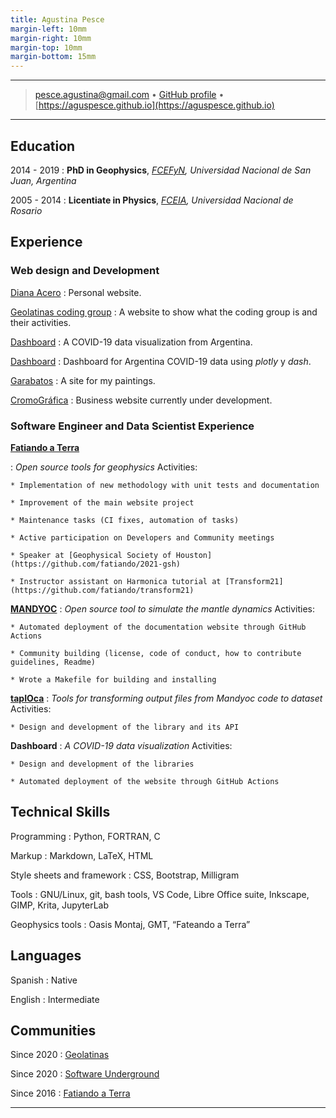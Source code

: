 ```yaml
---
title: Agustina Pesce
margin-left: 10mm
margin-right: 10mm
margin-top: 10mm
margin-bottom: 15mm
---
```


---

<!-- > Instituto Geofísico y Sismológico Volponi, Universidad Nacional de San Juan
>
> CONICET, Argentina
> -->

> <pesce.agustina@gmail.com> • 
> [GitHub profile](https://github.com/aguspesce/) • 
[https://aguspesce.github.io](https://aguspesce.github.io)
<!-- > [ORCID: 0000-0002-5538-8845](https://orcid.org/0000-0002-5538-8845) -->

---

<!-- ## About me

I am a Physicist and a PhD in Geophysics working on scientific research at
[CONICET](https://www.conicet.gov.ar/).
During my PhD and my postdoc I had the opportunity to learn and improve my
Python programming skills to process, visualize and analyze data.

I'm also committed to contribute on open-source software projects to improve
science openness and reproducibility.
In this sense, I've made contributions to the libraries of the
[Fatiando a Terra](https://fatiando.org) project (open-source tools for
geophysics) and lately to [Mandyoc](https://bitbucket.org/victorsacek/mandyoc)
(a mantle dynamics simulator).
Moreover, I've started developing
[tapIOca](https://github.com/aguspesce/tapioca), a set of Python tools to
load, visualize and analyze the outputs of Mandyoc.

Having a solid background in Physics provided a strong foundation for building
my knowledge.
It allowed me to satisfy my curiosity and develop myself as a self-taught coder
who enjoy learning new tools and improve my computer-science skills.
On the way I learned how to efficiently solve problems and apply the best
practices for software development. -->

<!-- ## Personal Information

**Full name:** Agustina Pesce

**Pronouns:** She/Her

**Birth date:** January 2, 1986, Argentina

**GitHub:** [aguspesce](https://github.com/aguspesce/)

**Personal Website:** [https://aguspesce.github.io](https://aguspesce.github.io)

**Mail:** pesce.agustina@gmail.com

**ORCID:** [0000-0002-5538-8845](https://orcid.org/0000-0002-5538-8845) -->

## Education

2014 - 2019
: **PhD in Geophysics**,
_[FCEFyN](https://exactas.unsj.edu.ar/), Universidad Nacional de San Juan, Argentina_

2005 - 2014
: **Licentiate in Physics**,
_[FCEIA](https://web.fceia.unr.edu.ar/es/), Universidad Nacional de Rosario_

## Experience

### Web design and Development

[Diana Acero](https://dianaceroallard.github.io/)
: Personal website.

[Geolatinas coding group](https://geolatinas.github.io/)
: A website to show what the coding group is and their activities.

[Dashboard](https://aguspesce.github.io/covid-ar/)
: A COVID-19 data visualization from Argentina.

[Dashboard](https://dashboard-covid-ar.herokuapp.com/)
: Dashboard for Argentina COVID-19 data using _plotly_ y _dash_.

[Garabatos](https://aguspesce.github.io/garabatos/)
: A site for my paintings.

[CromoGráfica](https://aguspesce.github.io/web-cromografica/)
: Business website currently under development.

### Software Engineer and Data Scientist Experience

[**Fatiando a Terra**](https://www.fatiando.org/) 

: _Open source tools for geophysics_
    Activities:
    
    * Implementation of new methodology with unit tests and documentation 
    
    * Improvement of the main website project 
    
    * Maintenance tasks (CI fixes, automation of tasks)
    
    * Active participation on Developers and Community meetings
    
    * Speaker at [Geophysical Society of Houston](https://github.com/fatiando/2021-gsh)

    * Instructor assistant on Harmonica tutorial at [Transform21](https://github.com/fatiando/transform21)

[**MANDYOC**](https://github.com/ggciag/mandyoc)
: _Open source tool to simulate the mantle dynamics_ 
    Activities:

    * Automated deployment of the documentation website through GitHub Actions
    
    * Community building (license, code of conduct, how to contribute guidelines, Readme)

    * Wrote a Makefile for building and installing

[**tapIOca**](https://github.com/aguspesce/tapioca)
: _Tools for transforming output files from Mandyoc code to dataset_ 
    Activities:

    * Design and development of the library and its API

**Dashboard**
: _A COVID-19 data visualization_
    Activities:

    * Design and development of the libraries

    * Automated deployment of the website through GitHub Actions

<!-- ## Skills -->

## Technical Skills

Programming
: Python, FORTRAN, C

Markup
: Markdown, LaTeX, HTML

Style sheets and framework
: CSS, Bootstrap, Milligram

Tools
: GNU/Linux, git, bash tools, VS Code, Libre Office suite, Inkscape, GIMP,
Krita, JupyterLab

Geophysics tools
: Oasis Montaj, GMT, “Fateando a Terra”


<!-- ## Research Experience

2019 - 2021
: **Postdoctoral project**,
_Influence of a mantle plume in subduction zones by geodynamics numerical models_

Since 2019
: [**Mandyoc:**](https://github.com/ggciag/mandyoc) Mantle dynamics simulator code and [**tapIOca:**](https://github.com/aguspesce/tapioca) Tools for transforming output files from Mandyoc code to dataset.
    
    Member and contributor

Since 2016
: [**Fatiando a Terra:**](https://www.fatiando.org/) Open source tools for geophysics

    Member and contributor.

2014 - 2021
: **Researcher at [IGSV](http://igsv.unsj.edu.ar/)**,
_FCEFyN, Universidad Nacional de San Juan, Argentina_ -->

<!-- ## Teaching

2021
: **Tutorial: Processing gravity data with Harmonica**,
_Transform 2020, Software Underground_

    [https://github.com/fatiando/transform21](https://github.com/fatiando/transform21)

    Instructor

Since 2019
: **Physics I** and **Physics II**,
_Departamento de Geología, FCEFyN, Universidad Nacional de San Juan_

    Jefe de Trabajos Prácticos (assistant professor of practice).

2017
: **Introductory course to LaTeX: How to produce high quality documents**,
_Secretaría de Extensión,
Facultad de Ciencias Exactas, Físicas y Naturales, Universidad Nacional de San Juan_

    [https://santisoler.github.io/teaching/latex.html](https://santisoler.github.io/teaching/latex.html) -->


## Languages

Spanish
: Native

English
: Intermediate

<!-- ## Awards and Scholarships

2019 - 2021
: [CONICET](https://www.conicet.gov.ar/) Postdoctoral Scholarship

2014 - 2019
: [CONICET](https://www.conicet.gov.ar/) PhD Scholarship

2015
: Travel grant: SEG/ExxonMobil Student Education Program (SEP), New Orleans, EE.UU. -->

## Communities

Since 2020
: [Geolatinas](https://geolatinas.weebly.com/)

Since 2020
: [Software Underground](https://softwareunderground.org/)

Since 2016
: [Fatiando a Terra](https://www.fatiando.org/)

---

<!-- > <pesce.agustina@gmail.com> • [https://aguspesce.github.io](https://aguspesce.github.io)

> • [ORCID: 0000-0002-5538-8845](https://orcid.org/0000-0002-5538-8845) -->
